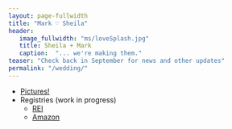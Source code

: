 ```yaml
---
layout: page-fullwidth
title: "Mark ♡ Sheila"
header:
   image_fullwidth: "ms/loveSplash.jpg"
   title: Sheila + Mark
   caption:  "... we're making them."
teaser: "Check back in September for news and other updates"
permalink: "/wedding/"
---
```


<ul>
  <li><a href="/wedding/gallery">Pictures!</a></li>
  <li>Registries (work in progress)
    <ul>
      <li><a href="https://rei.com">REI</a></li>
      <li><a href="http://www.amazon.com/registry/wedding/18PJAUXQVGHSJ">Amazon</a></li>
    </ul>
  </li>
</ul>

